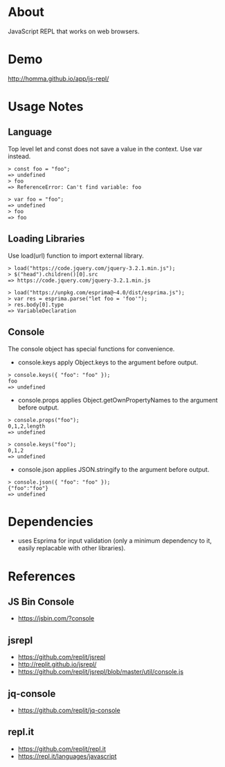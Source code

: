 # About

JavaScript REPL that works on web browsers.

# Demo

http://homma.github.io/app/js-repl/

# Usage Notes

## Language

Top level let and const does not save a value in the context. Use var instead.

````
> const foo = "foo";
=> undefined
> foo
=> ReferenceError: Can't find variable: foo
````
````
> var foo = "foo";
=> undefined
> foo
=> foo
````

## Loading Libraries

Use load(url) function to import external library.

````
> load("https://code.jquery.com/jquery-3.2.1.min.js");
> $("head").children()[0].src
=> https://code.jquery.com/jquery-3.2.1.min.js
````
````
> load("https://unpkg.com/esprima@~4.0/dist/esprima.js");
> var res = esprima.parse("let foo = 'foo'");
> res.body[0].type
=> VariableDeclaration
````

## Console

The console object has special functions for convenience.

- console.keys apply Object.keys to the argument before output.
````
> console.keys({ "foo": "foo" });
foo
=> undefined
````

- console.props applies Object.getOwnPropertyNames to the argument before output.
````
> console.props("foo");
0,1,2,length
=> undefined
````
````
> console.keys("foo");
0,1,2
=> undefined
````

- console.json applies JSON.stringify to the argument before output.
````
> console.json({ "foo": "foo" });
{"foo":"foo"}
=> undefined
````

# Dependencies
- uses Esprima for input validation (only a minimum dependency to it, easily replacable with other libraries).

# References

## JS Bin Console
- https://jsbin.com/?console

## jsrepl
- https://github.com/replit/jsrepl
- http://replit.github.io/jsrepl/
- https://github.com/replit/jsrepl/blob/master/util/console.js

## jq-console
- https://github.com/replit/jq-console

## repl.it
- https://github.com/replit/repl.it
- https://repl.it/languages/javascript

